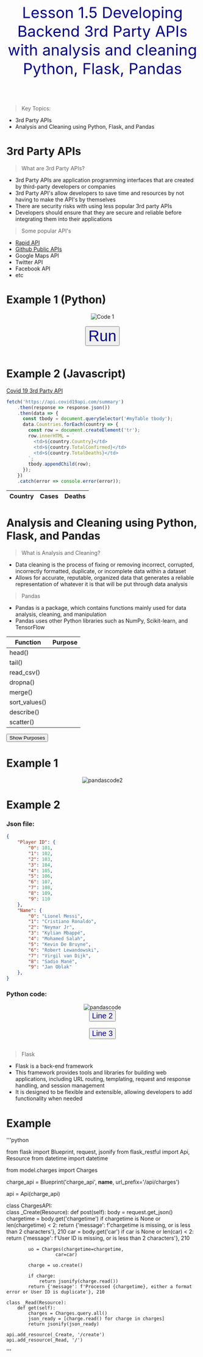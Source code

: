 <p style="text-align: center; font-size: 40px; color: darkblue;">Lesson 1.5 Developing Backend 3rd Party APIs with analysis and cleaning Python, Flask, Pandas </p>
<br>

> Key Topics:
- 3rd Party APIs
- Analysis and Cleaning using Python, Flask, and Pandas

# 3rd Party APIs

> What are 3rd Party APIs?
- 3rd Party APIs are application programming interfaces that are created by third-party developers or companies
- 3rd Party API's allow developers to save time and resources by not having to make the API's by themselves
- There are security risks with using less popular 3rd party APIs
- Developers should ensure that they are secure and reliable before integrating them into their applications

> Some popular API's
- <a href="https://rapidapi.com/hub">Rapid API</a>
- <a href="https://github.com/public-apis/public-apis">Github Public APIs</a>
- Google Maps API
- Twitter API
- Facebook API
- etc

# Example 1 (Python)

<div style="text-align: center;">
  <img src="{{site.baseurl}}/images/api1.png" alt="Code 1">
</div>
<br>
<div style="text-align: center;">
  <button style="text-align: center; font-size: 40px; color: darkblue;" id="RunCode1">Run</button>
</div>
<br>
<div id="style1" style="display: none; flex; justify-content: center;">
  <img src="{{site.baseurl}}/images/api2.png" alt="Code 1 Output" id="Output1">
  <p style="text-align: center; font-size: 20px;">This code uses an API from RapidAPI which displays various soccer games and includes statistics for whatever game you choose to search for, intended to help someone predict the outcome of a game.</p>
</div>

<script>
  const button = document.getElementById('RunCode1');
  const api2 = document.getElementById('style1');
  
  button.addEventListener('click', () => {
    api2.style.display = 'block';
    document.getElementById('style1').style.textAlign = 'center';
  });
</script>

# Example 2 (Javascript)

<a href="https://covid19api.com/">Covid 19 3rd Party API</a>

```javascript
fetch('https://api.covid19api.com/summary')
    .then(response => response.json())
    .then(data => {
      const tbody = document.querySelector('#myTable tbody');
      data.Countries.forEach(country => {
        const row = document.createElement('tr');
        row.innerHTML = `
          <td>${country.Country}</td>
          <td>${country.TotalConfirmed}</td>
          <td>${country.TotalDeaths}</td>
        `;
        tbody.appendChild(row);
      });
    })
    .catch(error => console.error(error));
```

<style>
  th {
    font-weight: bold;
  }
</style>

<table id="myTable">
  <thead>
    <tr>
      <th>Country</th>
      <th>Cases</th>
      <th>Deaths</th>
    </tr>
  </thead>
  <tbody></tbody>
</table>
<script>
  fetch('https://api.covid19api.com/summary')
    .then(response => response.json())
    .then(data => {
      const tbody = document.querySelector('#myTable tbody');
      data.Countries.forEach(country => {
        const row = document.createElement('tr');
        row.innerHTML = `
          <td>${country.Country}</td>
          <td>${country.TotalConfirmed}</td>
          <td>${country.TotalDeaths}</td>
        `;
        tbody.appendChild(row);
      });
    })
    .catch(error => console.error(error));
</script>

# Analysis and Cleaning using Python, Flask, and Pandas

> What is Analysis and Cleaning?
- Data cleaning is the process of fixing or removing incorrect, corrupted, incorrectly formatted, duplicate, or incomplete data within a dataset
- Allows for accurate, reputable, organized data that generates a reliable representation of whatever it is that will be put through data analysis

> Pandas
- Pandas is a package, which contains functions mainly used for data analysis, cleaning, and manipulation
- Pandas uses other Python libraries such as NumPy, Scikit-learn, and TensorFlow

<style>
  .purpose {
    display: none;
  }
</style>

<table>
    <thead>
        <tr>
            <th>Function</th>
            <th>Purpose</th>
        </tr>
    </thead>
    <tbody>
        <tr>
            <td>head()</td>
            <td class="purpose">Returns the first n rows of a DataFrame</td>
        </tr>
        <tr>
            <td>tail()</td>
            <td class="purpose">Returns the last n rows of a DataFrame</td>
        </tr>
        <tr>
            <td>read_csv()</td>
            <td class="purpose">Reads a CSV file into a Pandas DataFrame</td>
        </tr>
        <tr>
            <td>dropna()</td>
            <td class="purpose">Removes rows with null values</td>
        </tr>
        <tr>
            <td>merge()</td>
            <td class="purpose">Merges two DataFrames based on a specified column</td>
        </tr>
        <tr>
            <td>sort_values()</td>
            <td class="purpose">Sorts a DataFrame by a specified column</td>
        </tr>
        <tr>
            <td>describe()</td>
            <td class="purpose">Generates descriptive statistics of a DataFrame</td>
        </tr>
        <tr>
            <td>scatter()</td>
            <td class="purpose">Create a scatter plot of DataFrame data</td>
        </tr>
    </tbody>
</table>

<button onclick="reveal()">Show Purposes</button>

<script>
  function reveal() {
    var x = document.getElementsByTagName("td");
    for (var i = 0; i < x.length; i++) {
      if (x[i].getAttribute("class") === "purpose") {
        if (x[i].style.display === "none") {
          x[i].style.display = "table-cell";
        } else {
          x[i].style.display = "none";
        }
      }
    }
  }
</script>

# Example 1
<div style="text-align: center;">
  <img src="{{site.baseurl}}/images/pandas2.png" alt="pandascode2">
</div>

# Example 2
### Json file:

```json
{
    "Player ID": {
        "0": 101,
        "1": 102,
        "2": 103,
        "3": 104,
        "4": 105,
        "5": 106,
        "6": 107,
        "7": 108,
        "8": 109,
        "9": 110
    },
    "Name": {
        "0": "Lionel Messi",
        "1": "Cristiano Ronaldo",
        "2": "Neymar Jr",
        "3": "Kylian Mbappé",
        "4": "Mohamed Salah",
        "5": "Kevin De Bruyne",
        "6": "Robert Lewandowski",
        "7": "Virgil van Dijk",
        "8": "Sadio Mané",
        "9": "Jan Oblak"
    },
}
```
### Python code:
<div style="text-align: center;">
  <img src="{{site.baseurl}}/images/pandas.png" alt="pandascode">
</div>

<div style="text-align: center;">
  <button style="text-align: center; font-size: 20px; color: darkblue;" id="showLine2">Line 2</button>
</div>
<br>
<div id="line2" style="display: none; flex; justify-content: center;">
  <p style="text-align: center; font-size: 20px;">This second line uses the read_json function to first call that json file and load it into the dataframe</p>
</div>

<script>
  const button2 = document.getElementById('showLine2');
  const pandas2 = document.getElementById('line2');
  
  button2.addEventListener('click', () => {
    pandas2.style.display = 'block';
    document.getElementById('line2').style.textAlign = 'center';
  });
</script>

<div style="text-align: center;">
  <button style="text-align: center; font-size: 20px; color: darkblue;" id="showLine3">Line 3</button>
</div>
<br>
<div id="line3" style="display: none; flex; justify-content: center;">
  <p style="text-align: center; font-size: 20px;">This third line uses the sort_values function to sort the player ids in numerical order</p>
</div>

<script>
  const button3 = document.getElementById('showLine3');
  const pandas3 = document.getElementById('line3');
  
  button3.addEventListener('click', () => {
    pandas3.style.display = 'block';
    document.getElementById('line3').style.textAlign = 'center';
  });
</script>

> Flask
- Flask is a back-end framework
- This framework provides tools and libraries for building web applications, including URL routing, templating, request and response handling, and session management 
- It is designed to be flexible and extensible, allowing developers to add functionality when needed

# Example 

'''python

from flask import Blueprint, request, jsonify
from flask_restful import Api, Resource 
from datetime import datetime

from model.charges import Charges

charge_api = Blueprint('charge_api', __name__,
                   url_prefix='/api/charges')

api = Api(charge_api)

class ChargesAPI:        
    class _Create(Resource):
        def post(self):
            body = request.get_json()     
            chargetime = body.get('chargetime')
            if chargetime is None or len(chargetime) < 2:
                return {'message': f'chargetime is missing, or is less than 2 characters'}, 210
            car = body.get('car')
            if car is None or len(car) < 2:
                return {'message': f'User ID is missing, or is less than 2 characters'}, 210

            uo = Charges(chargetime=chargetime, 
                      car=car)
            
            charge = uo.create()
   
            if charge:
                return jsonify(charge.read())
            return {'message': f'Processed {chargetime}, either a format error or User ID is duplicate'}, 210

    class _Read(Resource):
        def get(self):
            charges = Charges.query.all()  
            json_ready = [charge.read() for charge in charges]  
            return jsonify(json_ready)  

    api.add_resource(_Create, '/create')
    api.add_resource(_Read, '/')

'''
